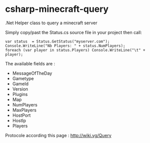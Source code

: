 # csharp-minecraft-query
.Net Helper class to query a minecraft server


Simply copy/past the Status.cs source file in your project then call:

    var status  = Status.GetStatus("myserver.com");
    Console.WriteLine("Nb Players: " + status.NumPlayers);
    foreach (var player in status.Players) Console.WriteLine("\t" + player);


The available fields are :

- MessageOfTheDay
- Gametype
- GameId
- Version
- Plugins
- Map
- NumPlayers
- MaxPlayers
- HostPort
- HostIp
- Players


Protocole according this page : http://wiki.vg/Query